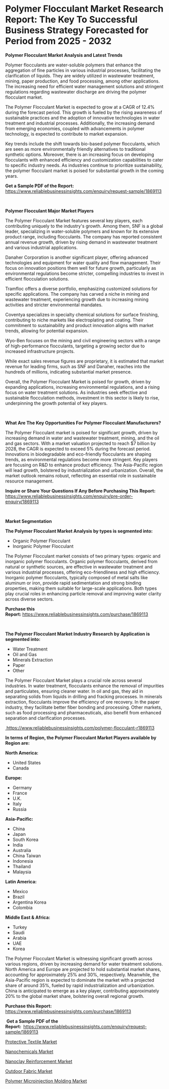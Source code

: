 <p><h1>Polymer Flocculant Market Research Report: The Key To Successful Business Strategy Forecasted for Period from 2025 - 2032</h1></p><p><strong>Polymer Flocculant Market Analysis and Latest Trends</strong></p>
<p><p>Polymer flocculants are water-soluble polymers that enhance the aggregation of fine particles in various industrial processes, facilitating the clarification of liquids. They are widely utilized in wastewater treatment, mining, paper production, and food processing, among other applications. The increasing need for efficient water management solutions and stringent regulations regarding wastewater discharge are driving the polymer flocculant market.</p><p>The Polymer Flocculant Market is expected to grow at a CAGR of 12.4% during the forecast period. This growth is fueled by the rising awareness of sustainable practices and the adoption of innovative technologies in water treatment and industrial processes. Additionally, the increasing demand from emerging economies, coupled with advancements in polymer technology, is expected to contribute to market expansion.</p><p>Key trends include the shift towards bio-based polymer flocculants, which are seen as more environmentally friendly alternatives to traditional synthetic options. Moreover, there is an increasing focus on developing flocculants with enhanced efficiency and customization capabilities to cater to specific industry needs. As industries continue to prioritize sustainability, the polymer flocculant market is poised for substantial growth in the coming years.</p></p>
<p><strong>Get a Sample PDF of the Report:&nbsp;</strong> <a href="https://www.reliablebusinessinsights.com/enquiry/request-sample/1869113?utm_campaign=63&utm_medium=2&utm_source=Github&utm_content=ia&utm_term=31032025&utm_id=polymer-flocculant">https://www.reliablebusinessinsights.com/enquiry/request-sample/1869113</a></p>
<p>&nbsp;</p>
<p><strong>Polymer Flocculant Major Market Players</strong></p>
<p><p>The Polymer Flocculant Market features several key players, each contributing uniquely to the industry's growth. Among them, SNF is a global leader, specializing in water-soluble polymers and known for its extensive product range, including flocculants. The company has reported consistent annual revenue growth, driven by rising demand in wastewater treatment and various industrial applications.</p><p>Danaher Corporation is another significant player, offering advanced technologies and equipment for water quality and flow management. Their focus on innovation positions them well for future growth, particularly as environmental regulations become stricter, compelling industries to invest in efficient flocculation solutions.</p><p>Tramfloc offers a diverse portfolio, emphasizing customized solutions for specific applications. The company has carved a niche in mining and wastewater treatment, experiencing growth due to increasing mining activities and stricter environmental mandates.</p><p>Coventya specializes in specialty chemical solutions for surface finishing, contributing to niche markets like electroplating and coating. Their commitment to sustainability and product innovation aligns with market trends, allowing for potential expansion.</p><p>Wyo-Ben focuses on the mining and civil engineering sectors with a range of high-performance flocculants, targeting a growing sector due to increased infrastructure projects.</p><p>While exact sales revenue figures are proprietary, it is estimated that market revenue for leading firms, such as SNF and Danaher, reaches into the hundreds of millions, indicating substantial market presence.</p><p>Overall, the Polymer Flocculant Market is poised for growth, driven by expanding applications, increasing environmental regulations, and a rising focus on water treatment solutions. As industries seek effective and sustainable flocculation methods, investment in this sector is likely to rise, underpinning the growth potential of key players.</p></p>
<p>&nbsp;</p>
<p><strong>What Are The Key Opportunities For Polymer Flocculant Manufacturers?</strong></p>
<p><p>The Polymer Flocculant market is poised for significant growth, driven by increasing demand in water and wastewater treatment, mining, and the oil and gas sectors. With a market valuation projected to reach $7 billion by 2028, the CAGR is expected to exceed 5% during the forecast period. Innovations in biodegradable and eco-friendly flocculants are shaping trends, as environmental regulations become more stringent. Key players are focusing on R&D to enhance product efficiency. The Asia-Pacific region will lead growth, bolstered by industrialization and urbanization. Overall, the market outlook remains robust, reflecting an essential role in sustainable resource management.</p></p>
<p><strong>Inquire or Share Your Questions If Any Before Purchasing This Report:</strong> <a href="https://www.reliablebusinessinsights.com/enquiry/pre-order-enquiry/1869113?utm_campaign=63&utm_medium=2&utm_source=Github&utm_content=ia&utm_term=31032025&utm_id=polymer-flocculant">https://www.reliablebusinessinsights.com/enquiry/pre-order-enquiry/1869113</a></p>
<p>&nbsp;</p>
<p><strong>Market Segmentation</strong></p>
<p><strong>The Polymer Flocculant Market Analysis by types is segmented into:</strong></p>
<p><ul><li>Organic Polymer Flocculant</li><li>Inorganic Polymer Flocculant</li></ul></p>
<p><p>The Polymer Flocculant market consists of two primary types: organic and inorganic polymer flocculants. Organic polymer flocculants, derived from natural or synthetic sources, are effective in wastewater treatment and various industrial processes, offering eco-friendliness and high efficiency. Inorganic polymer flocculants, typically composed of metal salts like aluminum or iron, provide rapid sedimentation and strong binding properties, making them suitable for large-scale applications. Both types play crucial roles in enhancing particle removal and improving water clarity across diverse sectors.</p></p>
<p><strong>Purchase this Report:&nbsp;</strong><a href="https://www.reliablebusinessinsights.com/purchase/1869113?utm_campaign=63&utm_medium=2&utm_source=Github&utm_content=ia&utm_term=31032025&utm_id=polymer-flocculant">https://www.reliablebusinessinsights.com/purchase/1869113</a></p>
<p>&nbsp;</p>
<p><strong>The Polymer Flocculant Market Industry Research by Application is segmented into:</strong></p>
<p><ul><li>Water Treatment</li><li>Oil and Gas</li><li>Minerals Extraction</li><li>Paper</li><li>Other</li></ul></p>
<p><p>The Polymer Flocculant Market plays a crucial role across several industries. In water treatment, flocculants enhance the removal of impurities and particulates, ensuring cleaner water. In oil and gas, they aid in separating solids from liquids in drilling and fracking processes. In minerals extraction, flocculants improve the efficiency of ore recovery. In the paper industry, they facilitate better fiber bonding and processing. Other markets, such as food processing and pharmaceuticals, also benefit from enhanced separation and clarification processes.</p></p>
<p><a href="https://www.reliablebusinessinsights.com/polymer-flocculant-r1869113?utm_campaign=63&utm_medium=2&utm_source=Github&utm_content=ia&utm_term=31032025&utm_id=polymer-flocculant">&nbsp;https://www.reliablebusinessinsights.com/polymer-flocculant-r1869113</a></p>
<p><strong>In terms of Region, the Polymer Flocculant Market Players available by Region are:</strong></p>
<p>
    <p> <strong> North America: </strong>
        <ul>
            <li>United States</li>
            <li>Canada</li>
        </ul>
        </p> 
    <p> <strong> Europe: </strong>
        <ul>
            <li>Germany</li>
            <li>France</li>
            <li>U.K.</li>
            <li>Italy</li>
            <li>Russia</li>
        </ul>
        </p> 
    <p> <strong> Asia-Pacific: </strong>
        <ul>
            <li>China</li>
            <li>Japan</li>
            <li>South Korea</li>
            <li>India</li>
            <li>Australia</li>
            <li>China Taiwan</li>
            <li>Indonesia</li>
            <li>Thailand</li>
            <li>Malaysia</li>
        </ul>
        </p> 
    <p> <strong> Latin America: </strong>
        <ul>
            <li>Mexico</li>
            <li>Brazil</li>
            <li>Argentina Korea</li>
            <li>Colombia</li>
        </ul>
        </p> 
    <p> <strong> Middle East & Africa: </strong>
        <ul>
            <li>Turkey</li>
            <li>Saudi</li>
            <li>Arabia</li>
            <li>UAE</li>
            <li>Korea</li>
        </ul>
    </p>
    </p>
<p><p>The Polymer Flocculant Market is witnessing significant growth across various regions, driven by increasing demand for water treatment solutions. North America and Europe are projected to hold substantial market shares, accounting for approximately 25% and 30%, respectively. Meanwhile, the Asia-Pacific region is expected to dominate the market with a projected share of around 35%, fueled by rapid industrialization and urbanization. China is anticipated to emerge as a key player, contributing approximately 20% to the global market share, bolstering overall regional growth.</p></p>
<p><strong>Purchase this Report: </strong><a href="https://www.reliablebusinessinsights.com/purchase/1869113?utm_campaign=63&utm_medium=2&utm_source=Github&utm_content=ia&utm_term=31032025&utm_id=polymer-flocculant">https://www.reliablebusinessinsights.com/purchase/1869113</a></p>
<p>&nbsp;<strong>Get a Sample PDF of the Report:&nbsp;&nbsp;</strong><a href="https://www.reliablebusinessinsights.com/enquiry/request-sample/1869113?utm_campaign=63&utm_medium=2&utm_source=Github&utm_content=ia&utm_term=31032025&utm_id=polymer-flocculant">https://www.reliablebusinessinsights.com/enquiry/request-sample/1869113</a></p>
<p><strong></strong></p>
<p><p><a href="https://github.com/sokurgleyde/Market-Research-Report-List-1/blob/main/protective-textile-market.md?utm_campaign=63&utm_medium=2&utm_source=Github&utm_content=ia&utm_term=31032025&utm_id=polymer-flocculant">Protective Textile Market</a></p><p><a href="https://github.com/rubiogruis0p/Market-Research-Report-List-1/blob/main/nanochemicals-market.md?utm_campaign=63&utm_medium=2&utm_source=Github&utm_content=ia&utm_term=31032025&utm_id=polymer-flocculant">Nanochemicals Market</a></p><p><a href="https://github.com/kaniselway4c/Market-Research-Report-List-1/blob/main/nanoclay-reinforcement-market.md?utm_campaign=63&utm_medium=2&utm_source=Github&utm_content=ia&utm_term=31032025&utm_id=polymer-flocculant">Nanoclay Reinforcement Market</a></p><p><a href="https://github.com/jemmysolin5k/Market-Research-Report-List-1/blob/main/outdoor-fabric-market.md?utm_campaign=63&utm_medium=2&utm_source=Github&utm_content=ia&utm_term=31032025&utm_id=polymer-flocculant">Outdoor Fabric Market</a></p><p><a href="https://github.com/steegwajma22/Market-Research-Report-List-1/blob/main/polymer-microinjection-molding-market.md?utm_campaign=63&utm_medium=2&utm_source=Github&utm_content=ia&utm_term=31032025&utm_id=polymer-flocculant">Polymer Microinjection Molding Market</a></p></p>